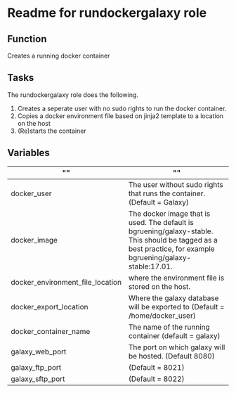 # Readme for rundockergalaxy role

## Function
Creates a running docker container

## Tasks
The rundockergalaxy role does the following.

1. Creates a seperate user with no sudo rights to run the docker container.
2. Copies a docker environment file based on jinja2 template to a location on the host
3. (Re)starts the container

## Variables
"" | ""
---|---
docker_user | The user without sudo rights that runs the container. (Default = Galaxy)
docker_image |The docker image that is used. The default is bgruening/galaxy-stable. This should be tagged as a best practice, for example bgruening/galaxy-stable:17.01.
docker_environment_file_location | where the environment file is stored on the host.
docker_export_location | Where the galaxy database will be exported to (Default = /home/docker_user)
docker_container_name | The name of the running container (default = galaxy)
galaxy_web_port | The port on which galaxy will be hosted. (Default 8080)
galaxy_ftp_port | (Default = 8021)
galaxy_sftp_port | (Default = 8022)
